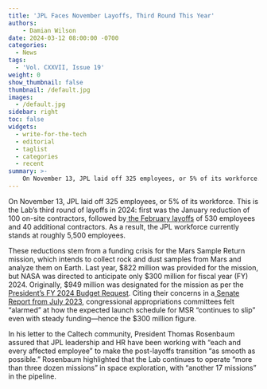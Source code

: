 ```yaml
---
title: 'JPL Faces November Layoffs, Third Round This Year'
authors:
    - Damian Wilson
date: 2024-03-12 08:00:00 -0700
categories:
  - News
tags:
  - 'Vol. CXXVII, Issue 19'
weight: 0
show_thumbnail: false
thumbnail: /default.jpg
images:
  - /default.jpg
sidebar: right
toc: false
widgets:
  - write-for-the-tech
  - editorial
  - taglist
  - categories
  - recent
summary: >-
    On November 13, JPL laid off 325 employees, or 5% of its workforce.
---
```



On November 13, JPL laid off 325 employees, or 5% of its workforce. This is the Lab’s third round of layoffs in 2024: first was the January reduction of 100 on-site contractors, followed by[ the February layoffs](https://tech.caltech.edu/2024/04/12/jpl-strong-february-layoffs/) of 530 employees and 40 additional contractors. As a result, the JPL workforce currently stands at roughly 5,500 employees.

These reductions stem from a funding crisis for the Mars Sample Return mission, which intends to collect rock and dust samples from Mars and analyze them on Earth. Last year, $822 million was provided for the mission, but NASA was directed to anticipate only $300 million for fiscal year (FY) 2024. Originally, $949 million was designated for the mission as per the[ President’s FY 2024 Budget Request](https://www.whitehouse.gov/wp-content/uploads/2023/03/budget_fy2024.pdf). Citing their concerns in a[ Senate Report from July 2023](https://www.congress.gov/congressional-report/118th-congress/senate-report/62/1), congressional appropriations committees felt “alarmed” at how the expected launch schedule for MSR “continues to slip” even with steady funding—hence the $300 million figure.

In his letter to the Caltech community, President Thomas Rosenbaum assured that JPL leadership and HR have been working with “each and every affected employee” to make the post-layoffs transition “as smooth as possible.” Rosenbaum highlighted that the Lab continues to operate “more than three dozen missions”  in space exploration, with “another 17 missions” in the pipeline.
